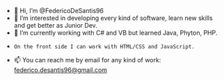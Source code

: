 - 👋 Hi, I’m @FedericoDeSantis96
- 👀 I’m interested in developing every kind of software, learn new skills and get better as Junior Dev.
- 🌱 I’m currently working with C# and VB but learned Java, Phyton, PHP.
-     On the front side I can work with HTML/CSS and JavaScript.

- 📫 You can reach me by email for any kind of work: federico.desantis96@gmail.com

<!---
FedericoDeSantis96/FedericoDeSantis96 is a ✨ special ✨ repository because its `README.md` (this file) appears on your GitHub profile.
You can click the Preview link to take a look at your changes.
--->
